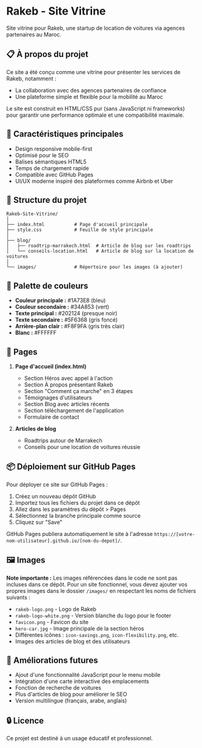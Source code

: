 # Rakeb - Site Vitrine

Site vitrine pour Rakeb, une startup de location de voitures via agences partenaires au Maroc.

## 📋 À propos du projet

Ce site a été conçu comme une vitrine pour présenter les services de Rakeb, notamment :
- La collaboration avec des agences partenaires de confiance
- Une plateforme simple et flexible pour la mobilité au Maroc

Le site est construit en HTML/CSS pur (sans JavaScript ni frameworks) pour garantir une performance optimale et une compatibilité maximale.

## 🚀 Caractéristiques principales

- Design responsive mobile-first
- Optimisé pour le SEO
- Balises sémantiques HTML5
- Temps de chargement rapide
- Compatible avec GitHub Pages
- UI/UX moderne inspiré des plateformes comme Airbnb et Uber

## 📂 Structure du projet

```
Rakeb-Site-Vitrine/
│
├── index.html           # Page d'accueil principale
├── style.css            # Feuille de style principale
│
├── blog/
│   ├── roadtrip-marrakech.html  # Article de blog sur les roadtrips
│   └── conseils-location.html   # Article de blog sur la location de voitures
│
└── images/              # Répertoire pour les images (à ajouter)
```

## 🎨 Palette de couleurs

- **Couleur principale :** #1A73E8 (bleu)
- **Couleur secondaire :** #34A853 (vert)
- **Texte principal :** #202124 (presque noir)
- **Texte secondaire :** #5F6368 (gris foncé)
- **Arrière-plan clair :** #F8F9FA (gris très clair)
- **Blanc :** #FFFFFF

## 📱 Pages

1. **Page d'accueil (index.html)**
   - Section Héros avec appel à l'action
   - Section À propos présentant Rakeb
   - Section "Comment ça marche" en 3 étapes
   - Témoignages d'utilisateurs
   - Section Blog avec articles récents
   - Section téléchargement de l'application
   - Formulaire de contact

2. **Articles de blog**
   - Roadtrips autour de Marrakech
   - Conseils pour une location de voitures réussie

## 📦 Déploiement sur GitHub Pages

Pour déployer ce site sur GitHub Pages :

1. Créez un nouveau dépôt GitHub
2. Importez tous les fichiers du projet dans ce dépôt
3. Allez dans les paramètres du dépôt > Pages
4. Sélectionnez la branche principale comme source
5. Cliquez sur "Save"

GitHub Pages publiera automatiquement le site à l'adresse `https://[votre-nom-utilisateur].github.io/[nom-du-depot]/`.

## 🖼️ Images

**Note importante :** Les images référencées dans le code ne sont pas incluses dans ce dépôt. Pour un site fonctionnel, vous devez ajouter vos propres images dans le dossier `/images/` en respectant les noms de fichiers suivants :

- `rakeb-logo.png` - Logo de Rakeb
- `rakeb-logo-white.png` - Version blanche du logo pour le footer
- `favicon.png` - Favicon du site
- `hero-car.jpg` - Image principale de la section héros
- Différentes icônes : `icon-savings.png`, `icon-flexibility.png`, etc.
- Images des articles de blog et des utilisateurs

## 📝 Améliorations futures

- Ajout d'une fonctionnalité JavaScript pour le menu mobile
- Intégration d'une carte interactive des emplacements
- Fonction de recherche de voitures
- Plus d'articles de blog pour améliorer le SEO
- Version multilingue (français, arabe, anglais)

## 🔒 Licence

Ce projet est destiné à un usage éducatif et professionnel.

